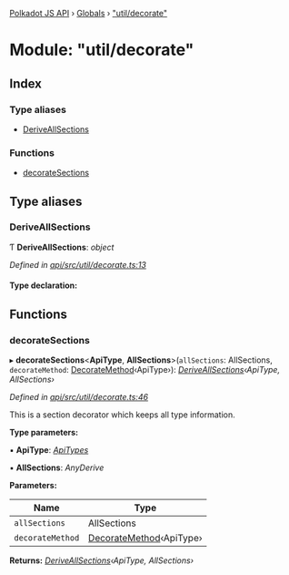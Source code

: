 [Polkadot JS API](../README.md) › [Globals](../globals.md) › ["util/decorate"](_util_decorate_.md)

# Module: "util/decorate"

## Index

### Type aliases

* [DeriveAllSections](_util_decorate_.md#deriveallsections)

### Functions

* [decorateSections](_util_decorate_.md#decoratesections)

## Type aliases

###  DeriveAllSections

Ƭ **DeriveAllSections**: *object*

*Defined in [api/src/util/decorate.ts:13](https://github.com/polkadot-js/api/blob/2e83d92adc/packages/api/src/util/decorate.ts#L13)*

#### Type declaration:

## Functions

###  decorateSections

▸ **decorateSections**<**ApiType**, **AllSections**>(`allSections`: AllSections, `decorateMethod`: [DecorateMethod](_types_base_.md#decoratemethod)‹ApiType›): *[DeriveAllSections](_util_decorate_.md#deriveallsections)‹ApiType, AllSections›*

*Defined in [api/src/util/decorate.ts:46](https://github.com/polkadot-js/api/blob/2e83d92adc/packages/api/src/util/decorate.ts#L46)*

This is a section decorator which keeps all type information.

**Type parameters:**

▪ **ApiType**: *[ApiTypes](_types_base_.md#apitypes)*

▪ **AllSections**: *AnyDerive*

**Parameters:**

Name | Type |
------ | ------ |
`allSections` | AllSections |
`decorateMethod` | [DecorateMethod](_types_base_.md#decoratemethod)‹ApiType› |

**Returns:** *[DeriveAllSections](_util_decorate_.md#deriveallsections)‹ApiType, AllSections›*
